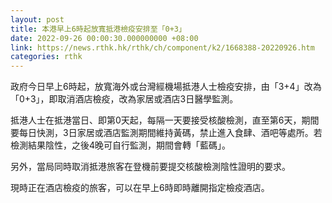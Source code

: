 ```yaml
---
layout: post
title: 本港早上6時起放寬抵港檢疫安排至「0+3」
date: 2022-09-26 00:00:30.000000000 +08:00
link: https://news.rthk.hk/rthk/ch/component/k2/1668388-20220926.htm
categories: rthk
---
```


政府今日早上6時起，放寬海外或台灣經機場抵港人士檢疫安排，由「3+4」改為「0+3」，即取消酒店檢疫，改為家居或酒店3日醫學監測。

抵港人士在抵港當日、即第0天起，每隔一天要接受核酸檢測，直至第6天，期間要每日快測，3日家居或酒店監測期間維持黃碼，禁止進入食肆、酒吧等處所。若檢測結果陰性，之後4晚可自行監測，期間會轉「藍碼」。

另外，當局同時取消抵港旅客在登機前要提交核酸檢測陰性證明的要求。

現時正在酒店檢疫的旅客，可以在早上6時即時離開指定檢疫酒店。
